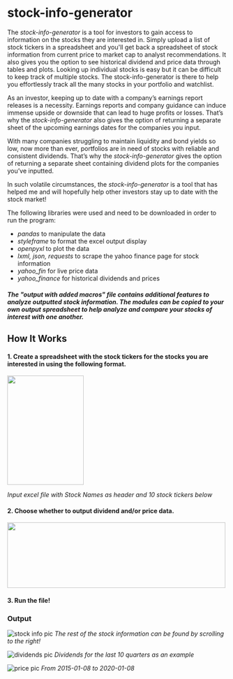 # stock-info-generator

The *stock-info-generator* is a tool for investors to gain access to information on the stocks they are interested in. Simply upload a list of stock tickers in a spreadsheet and you'll get back a spreadsheet of stock information from current price to market cap to analyst recommendations. It also gives you the option to see historical dividend and price data through tables and plots. Looking up individual stocks is easy but it can be difficult to keep track of multiple stocks. The stock-info-generator is there to help you effortlessly track all the many stocks in your portfolio and watchlist.

As an investor, keeping up to date with a company’s earnings report releases is a necessity. Earnings reports and company guidance can induce immense upside or downside that can lead to huge profits or losses. That’s why the *stock-info-generator* also gives the option of returning a separate sheet of the upcoming earnings dates for the companies you input.

With many companies struggling to maintain liquidity and bond yields so low, now more than ever, portfolios are in need of stocks with reliable and consistent dividends. That’s why the  *stock-info-generator* gives the option of returning a separate sheet containing dividend plots for the companies you’ve inputted. 

In such volatile circumstances, the  *stock-info-generator* is a tool that has helped me and will hopefully help other investors stay up to date with the stock market!

The following libraries were used and need to be downloaded in order to run the program:
* *pandas* to manipulate the data
* *styleframe* to format the excel output display
* *openpyxl* to plot the data 
* *lxml, json, requests* to scrape the yahoo finance page for stock information
* *yahoo_fin* for live price data
* *yahoo_finance* for historical dividends and prices

##### *The "output with added macros" file contains additional features to analyze outputted stock information. The modules can be copied to your own output spreadsheet to help analyze and compare your stocks of interest with one another.*

## How It Works

#### 1. Create a spreadsheet with the stock tickers for the stocks you are interested in using the following format.
<img src="https://user-images.githubusercontent.com/55144676/83339363-0eca7000-a29b-11ea-9629-ee9a5c60f26a.JPG" width="175" height="250">

*Input excel file with Stock Names as header and 10 stock tickers below*

#### 2. Choose whether to output dividend and/or price data.
<img src="https://user-images.githubusercontent.com/55144676/83339727-9e255280-a29e-11ea-8656-f466326f46c3.JPG" width="500" height="150">

#### 3. Run the file!

### Output
![stock info pic](https://user-images.githubusercontent.com/55144676/83339758-d9278600-a29e-11ea-949a-288c5f3af4df.JPG)
*The rest of the stock information can be found by scrolling to the right!*




![dividends pic](https://user-images.githubusercontent.com/55144676/83339766-e5abde80-a29e-11ea-9acc-cb1f9bc7a1ea.JPG)
*Dividends for the last 10 quarters as an example*




![price pic](https://user-images.githubusercontent.com/55144676/83339767-e6dd0b80-a29e-11ea-895b-d862c041173c.JPG)
*From 2015-01-08 to 2020-01-08*




